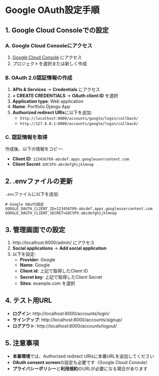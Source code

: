 # Google OAuth設定手順

## 1. Google Cloud Consoleでの設定

### A. Google Cloud Consoleにアクセス
1. [Google Cloud Console](https://console.cloud.google.com/) にアクセス
2. プロジェクトを選択または新しく作成

### B. OAuth 2.0認証情報の作成
1. **APIs & Services** → **Credentials** にアクセス
2. **+ CREATE CREDENTIALS** → **OAuth client ID** を選択
3. **Application type**: Web application
4. **Name**: Portfolio Django App
5. **Authorized redirect URIs**に以下を追加:
   - `http://localhost:8000/accounts/google/login/callback/`
   - `http://127.0.0.1:8000/accounts/google/login/callback/`

### C. 認証情報を取得
作成後、以下の情報をコピー:
- **Client ID**: `123456789-abcdef.apps.googleusercontent.com`
- **Client Secret**: `GOCSPX-abcdefghijklmnop`

## 2. .envファイルの更新

`.env`ファイルに以下を追加:

```env
# Google OAuth設定
GOOGLE_OAUTH_CLIENT_ID=123456789-abcdef.apps.googleusercontent.com
GOOGLE_OAUTH_CLIENT_SECRET=GOCSPX-abcdefghijklmnop
```

## 3. 管理画面での設定

1. http://localhost:8000/admin/ にアクセス
2. **Social applications** → **Add social application**
3. 以下を設定:
   - **Provider**: Google
   - **Name**: Google
   - **Client id**: 上記で取得したClient ID
   - **Secret key**: 上記で取得したClient Secret
   - **Sites**: example.com を選択

## 4. テスト用URL

- **ログイン**: http://localhost:8000/accounts/login/
- **サインアップ**: http://localhost:8000/accounts/signup/
- **ログアウト**: http://localhost:8000/accounts/logout/

## 5. 注意事項

- **本番環境**では、Authorized redirect URIsに本番URLを追加してください
- **OAuth consent screen**の設定も必要です（Google Cloud Console）
- **プライバシーポリシー**と**利用規約**のURLが必要になる場合があります